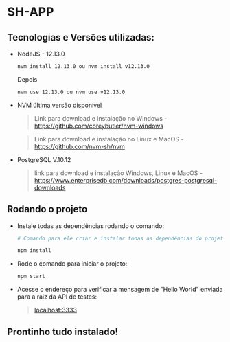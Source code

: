 # SH-APP

## Tecnologias e Versões utilizadas:
* NodeJS - 12.13.0
  ```bash
  nvm install 12.13.0 ou nvm install v12.13.0
  ```
  Depois
  ```bash
  nvm use 12.13.0 ou nvm use v12.13.0
  ```
* NVM última versão disponível
    > Link para download e instalação no Windows -  <https://github.com/coreybutler/nvm-windows>

    > Link para download e instalação no Linux e MacOS -  <https://github.com/nvm-sh/nvm>
* PostgreSQL V.10.12
    > link para download e instalação Windows, Linux e MacOS - <https://www.enterprisedb.com/downloads/postgres-postgresql-downloads>



## Rodando o projeto
* Instale todas as dependências rodando o comando:
    ```bash
    # Comando para ele criar e instalar todas as dependências do projeto que se encontram no arquivo package.json

    npm install
    ```
* Rode o comando para iniciar o projeto:
  ```bash
  npm start
  ```
* Acesse o endereço para verificar a mensagem de "Hello World" enviada para a raiz da API de testes:
  > <localhost:3333>

## Prontinho tudo instalado!
